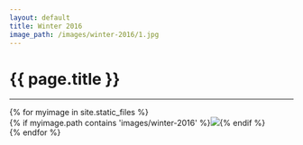 ```yaml
---
layout: default
title: Winter 2016
image_path: /images/winter-2016/1.jpg
---
```


<h1>{{ page.title }}</h1>
<hr>

<div class="row">
{% for myimage in site.static_files %}<div class="col-md-4">{% if myimage.path contains 'images/winter-2016' %}<img class="img-responsive" src="{{myimage.path}}">{% endif %}</div>{% endfor %}
</div>
